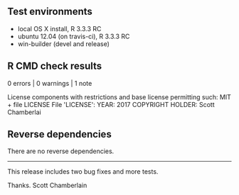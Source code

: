 ## Test environments

* local OS X install, R 3.3.3 RC
* ubuntu 12.04 (on travis-ci), R 3.3.3 RC
* win-builder (devel and release)

## R CMD check results

0 errors | 0 warnings | 1 note

   License components with restrictions and base license permitting such:
     MIT + file LICENSE
   File 'LICENSE':
     YEAR: 2017
     COPYRIGHT HOLDER: Scott Chamberlai

## Reverse dependencies

There are no reverse dependencies.

---

This release includes two bug fixes and more tests.

Thanks. Scott Chamberlain
